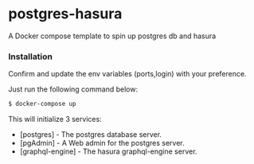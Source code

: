 # postgres-hasura
A Docker compose template to spin up postgres db and hasura

### Installation
Confirm and update the env variables (ports,login) with your preference.

Just run the following command below:

```sh
$ docker-compose up
```

This will initialize 3 services:
* [postgres] - The postgres database server.
* [pgAdmin] -  A Web admin for the postgres server.
* [graphql-engine] - The hasura graphql-engine server.
